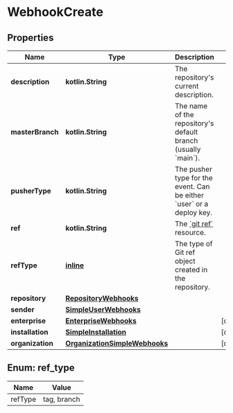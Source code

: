 
# WebhookCreate

## Properties
Name | Type | Description | Notes
------------ | ------------- | ------------- | -------------
**description** | **kotlin.String** | The repository&#39;s current description. | 
**masterBranch** | **kotlin.String** | The name of the repository&#39;s default branch (usually &#x60;main&#x60;). | 
**pusherType** | **kotlin.String** | The pusher type for the event. Can be either &#x60;user&#x60; or a deploy key. | 
**ref** | **kotlin.String** | The [&#x60;git ref&#x60;](https://docs.github.com/rest/git/refs#get-a-reference) resource. | 
**refType** | [**inline**](#RefType) | The type of Git ref object created in the repository. | 
**repository** | [**RepositoryWebhooks**](RepositoryWebhooks.md) |  | 
**sender** | [**SimpleUserWebhooks**](SimpleUserWebhooks.md) |  | 
**enterprise** | [**EnterpriseWebhooks**](EnterpriseWebhooks.md) |  |  [optional]
**installation** | [**SimpleInstallation**](SimpleInstallation.md) |  |  [optional]
**organization** | [**OrganizationSimpleWebhooks**](OrganizationSimpleWebhooks.md) |  |  [optional]


<a id="RefType"></a>
## Enum: ref_type
Name | Value
---- | -----
refType | tag, branch



